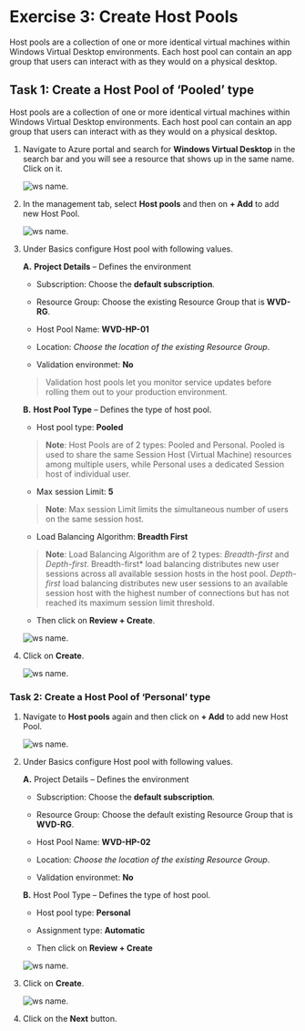 # Exercise 3: Create Host Pools 

Host pools are a collection of one or more identical virtual machines within Windows Virtual Desktop environments. Each host pool can contain an app group that users can interact with as they would on a physical desktop.


## **Task 1: Create a Host Pool of ‘Pooled’ type**

Host pools are a collection of one or more identical virtual machines within Windows Virtual Desktop environments. Each host pool can contain an app group that users can interact with as they would on a physical desktop. 

1. Navigate to Azure portal and search for **Windows Virtual Desktop** in the search bar and you will see a resource that shows up in the same name. Click on it. 

   ![ws name.](media/y.png)

2. In the management tab, select **Host pools** and then on **+ Add** to add new Host Pool.

   ![ws name.](media/z.png)

3. Under Basics configure Host pool with following values.
    
   **A.** **Project Details** – Defines the environment 

      - Subscription: Choose the **default subscription**.

      - Resource Group: Choose the existing Resource Group that is **WVD-RG**.

      - Host Pool Name: **WVD-HP-01**

      - Location: *Choose the location of the existing Resource Group*.
      
      - Validation environmet: **No**
      
      > Validation host pools let you monitor service updates before rolling them out to your production environment.
      
      
   **B.** **Host Pool Type** – Defines the type of host pool. 

      - Host pool type: **Pooled** 
      >**Note**: Host Pools are of 2 types: Pooled and Personal.  Pooled is used to share the same Session Host (Virtual Machine) resources among multiple users, while Personal uses a dedicated Session host of individual user.

      - Max session Limit: **5**
      > **Note**: Max session Limit limits the simultaneous number of users on the same session host.
     
      - Load Balancing Algorithm: **Breadth First**
      > **Note**: Load Balancing Algorithm are of 2 types: *Breadth-first* and *Depth-first*. 
Breadth-first* load balancing distributes new user sessions across all available session hosts in the host pool. *Depth-first* load balancing distributes new user sessions to an available session host with the highest number of connections but has not reached its maximum session limit threshold.
     
   - Then click on **Review + Create**.
          
   ![ws name.](media/a1.png)  

4. Click on **Create**.
 
    ![ws name.](media/a2.png)

### **Task 2: Create a Host Pool of ‘Personal’ type**
     
1. Navigate to **Host pools** again and then click on **+ Add** to add new Host Pool. 

   ![ws name.](media/z.png)

2. Under Basics configure Host pool with following values.
  
   **A.** Project Details – Defines the environment 

      - Subscription: Choose the **default subscription**.

      - Resource Group: Choose the default existing Resource Group that is **WVD-RG**.

     -  Host Pool Name: **WVD-HP-02** 

     -  Location: *Choose the location of the existing Resource Group*.
     
     - Validation environmet: **No**
   
   **B.** Host Pool Type – Defines the type of host pool. 

     - Host pool type: **Personal**
     
     - Assignment type: **Automatic**
     
     - Then click on **Review + Create**
     
   ![ws name.](media/a3.png)
     
6. Click on **Create**.
 
    ![ws name.](media/a4.png)
     
7. Click on the **Next** button.
